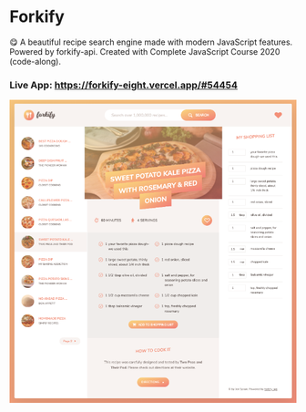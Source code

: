 # Forkify

😋 A beautiful recipe search engine made with modern JavaScript features. Powered by forkify-api. Created with Complete JavaScript Course 2020 (code-along).

### Live App: https://forkify-eight.vercel.app/#54454

![Design Preview for Forkify App](dist/img/forkify-preview.png)